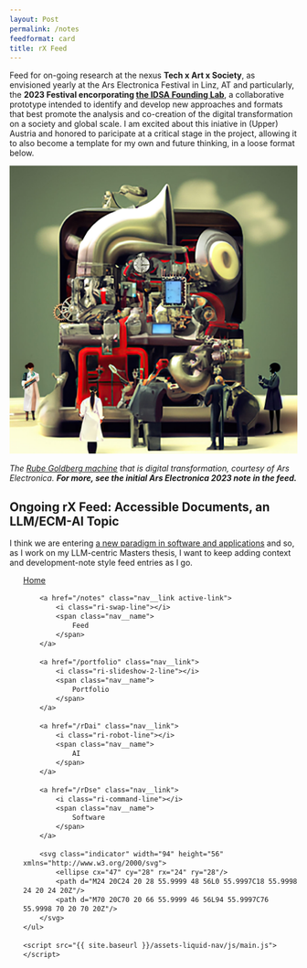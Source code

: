 ```yaml
---
layout: Post
permalink: /notes
feedformat: card
title: rX Feed
---
```


Feed for on-going research at the nexus <b>Tech x Art x Society</b>, as envisioned yearly at the Ars Electronica Festival in Linz, AT and particularly, the <b>2023 Festival encorporating <a href="https://ars.electronica.art/university/en/" target="_BLANK">the IDSA Founding Lab</a></b>, a collaborative prototype intended to identify and develop new approaches and formats that best promote the analysis and co-creation of the digital transformation on a society and global scale. I am excited about this iniative in (Upper) Austria and honored to paricipate at a critical stage in the project, allowing it to also become a template for my own and future thinking, in a loose format below.

<img src="../assets/img/machine.jpg" alt="IDSA and Ars Electronica Founding Lab Header">

<i>The <a href="https://en.wikipedia.org/wiki/Rube_Goldberg_machine" target="_BLANK">Rube Goldberg machine</a> that is digital transformation, courtesy of Ars Electronica. <b>For more, see the initial Ars Electronica 2023 note in the feed.</b></i>

## Ongoing rX Feed: Accessible Documents, an LLM/ECM-AI Topic

I think we are entering [a new paradigm in software and applications](/curl) and so, as I work on my LLM-centric Masters thesis, I want to keep adding context and development-note style feed entries as I go.

<nav class="nav">
    <ul class="nav__list">
        <a href="/" class="nav__link">
            <i class="ri-home-5-line"></i>
            <span class="nav__name">
                Home
            </span>
        </a>

        <a href="/notes" class="nav__link active-link">
            <i class="ri-swap-line"></i>
            <span class="nav__name">
                Feed
            </span>
        </a>

        <a href="/portfolio" class="nav__link">
            <i class="ri-slideshow-2-line"></i>
            <span class="nav__name">
                Portfolio
            </span>
        </a>

        <a href="/rDai" class="nav__link">
            <i class="ri-robot-line"></i>
            <span class="nav__name">
                AI
            </span>
        </a>

        <a href="/rDse" class="nav__link">
            <i class="ri-command-line"></i>
            <span class="nav__name">
                Software
            </span>
        </a>

        <svg class="indicator" width="94" height="56" xmlns="http://www.w3.org/2000/svg">
            <ellipse cx="47" cy="28" rx="24" ry="28"/>
            <path d="M24 20C24 20 28 55.9999 48 56L0 55.9997C18 55.9998 24 20 24 20Z"/>
            <path d="M70 20C70 20 66 55.9999 46 56L94 55.9997C76 55.9998 70 20 70 20Z"/>
        </svg>
    </ul>

    <script src="{{ site.baseurl }}/assets-liquid-nav/js/main.js"></script>
</nav>
